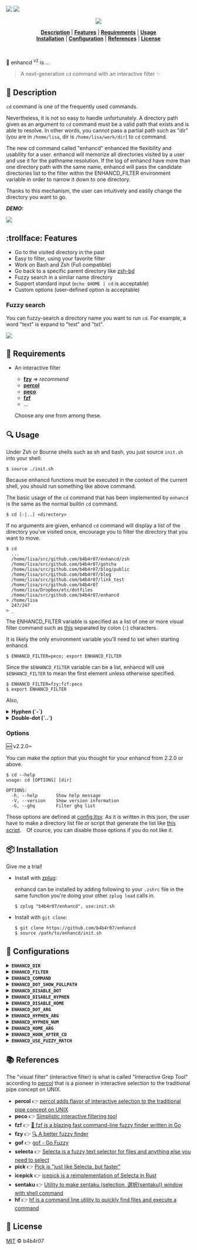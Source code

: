 [version-badge]: https://img.shields.io/badge/latest-v2.2.2-e64d56.svg?style=flat-square
[version-link]: https://github.com/b4b4r07/enhancd/releases
[travis-badge]: https://img.shields.io/travis/b4b4r07/enhancd/master.svg?style=flat-square
[travis-link]: https://travis-ci.org/b4b4r07/enhancd
[awk-link]: http://pubs.opengroup.org/onlinepubs/9699919799/utilities/awk.html
[license-link]: http://b4b4r07.mit-license.org

[![][travis-badge]][travis-link] [![][version-badge]][version-link]

<a href="top"></a>

<p align="center">
<img src="https://raw.githubusercontent.com/b4b4r07/screenshots/master/enhancd/logo.gif">
</p>

<p align="center">
<b><a href="#memo-description">Description</a></b>
|
<b><a href="#trollface-features">Features</a></b>
|
<b><a href="#heartbeat-requirements">Requirements</a></b>
|
<b><a href="#mag-usage">Usage</a></b>
<br>
<b><a href="#package-installation">Installation</a></b>
|
<b><a href="#wrench-configuration">Configuration</a></b>
|
<b><a href="#books-references">References</a></b>
|
<b><a href="#ticket-license">License</a></b>
</p>

<br>

:rocket: enhancd <sup>v2</sup> is ...

> A next-generation `cd` command with an interactive filter :sparkles:

## :memo: Description

`cd` command is one of the frequently used commands.

Nevertheless, it is not so easy to handle unfortunately. A directory path given as an argument to `cd` command must be a valid path that exists and is able to resolve. In other words, you cannot pass a partial path such as "dir" (you are in `/home/lisa`, dir is `/home/lisa/work/dir`) to `cd` command.

The new cd command called "enhancd" enhanced the flexibility and usability for a user. enhancd will memorize all directories visited by a user and use it for the pathname resolution. If the log of enhancd have more than one directory path with the same name, enhancd will pass the candidate directories list to the filter within the ENHANCD_FILTER environment variable in order to narrow it down to one directory.

Thanks to this mechanism, the user can intuitively and easily change the directory you want to go.

***DEMO:***

![](https://raw.githubusercontent.com/b4b4r07/screenshots/master/enhancd/demo.gif)

## :trollface: Features

- Go to the visited directory in the past
- Easy to filter, using your favorite filter
- Work on Bash and Zsh (Full compatible)
- Go back to a specific parent directory like [zsh-bd](https://github.com/Tarrasch/zsh-bd)
- Fuzzy search in a similar name directory
- Support standard input (`echo $HOME | cd` is acceptable)
- Custom options (user-defined option is acceptable)

### Fuzzy search

You can fuzzy-search a directory name you want to run `cd`. For example, a word "text" is expand to "test" and "txt".

![](https://raw.githubusercontent.com/b4b4r07/screenshots/master/enhancd/fuzzy.gif)

## :heartbeat: Requirements

- An interactive filter
	- [**fzy**](https://github.com/jhawthorn/fzy) *=> recommend*
	- [**percol**](https://github.com/mooz/percol)
	- [**peco**](https://github.com/peco/peco)
	- [**fzf**](https://github.com/junegunn/fzf)
	- ...

	Choose any one from among these.

## :mag: Usage

Under Zsh or Bourne shells such as sh and bash, you just source `init.sh` into your shell:

```console
$ source ./init.sh
```

Because enhancd functions must be executed in the context of the current shell, you should run something like above command.

The basic usage of the `cd` command that has been implemented by `enhancd` is the same as the normal builtin `cd` command.

```console
$ cd [-|..] <directory>
```

If no arguments are given, enhancd `cd` command will display a list of the directory you've visited once, encourage you to filter the directory that you want to move.

```console
$ cd
  ...
  /home/lisa/src/github.com/b4b4r07/enhancd/zsh
  /home/lisa/src/github.com/b4b4r07/gotcha
  /home/lisa/src/github.com/b4b4r07/blog/public
  /home/lisa/src/github.com/b4b4r07/blog
  /home/lisa/src/github.com/b4b4r07/link_test
  /home/lisa/src/github.com/b4b4r07
  /home/lisa/Dropbox/etc/dotfiles
  /home/lisa/src/github.com/b4b4r07/enhancd
> /home/lisa
  247/247
> _
```

The ENHANCD_FILTER variable is specified as a list of one or more visual filter command such as [this](#heartbeat-requirements) separated by colon (`:`) characters.

It is likely the only environment variable you'll need to set when starting enhancd.

```console
$ ENHANCD_FILTER=peco; export ENHANCD_FILTER
```

Since the `$ENHANCD_FILTER` variable can be a list, enhancd will use `$ENHANCD_FILTER` to mean the first element unless otherwise specified.

```console
$ ENHANCD_FILTER=fzy:fzf:peco
$ export ENHANCD_FILTER
```

Also, 

<details>
<summary><strong>Hyphen (`-`)</strong></summary>

When enhancd takes a hyphen (`-`) string as an argument, it searchs from the last 10 directory items in the log. With it, you can search easily the directory you used last.

```console
$ cd -
  /home/lisa/Dropbox/etc/dotfiles
  /home/lisa/Dropbox
  /home/lisa/src/github.com
  /home/lisa/src/github.com/b4b4r07/cli
  /home
  /home/lisa/src
  /home/lisa/src/github.com/b4b4r07/enhancd
  /home/lisa/src/github.com/b4b4r07/gotcha
  /home/lisa/src/github.com/b4b4r07
> /home/lisa/src/github.com/b4b4r07/portfolio
  10/10
> _	
```

Then, since the current directory will be delete from the candidate, you just press Enter key to return to the previous directory after type `cd -` (`$PWD` is `/home/lisa`, `$OLDPWD` is `/home/lisa/src/github.com/b4b4r07/portfolio`).

![](https://raw.githubusercontent.com/b4b4r07/screenshots/master/enhancd/cd_hyphen.gif)

</details>

<details>
<summary><strong>Double-dot (`..`)</strong></summary>

From the beginning, `..` means the directory's parent directory, that is, the directory that contains it. When enhancd takes a double-dot (`..`) string as an argument, it behaves like a [zsh-bd](https://github.com/Tarrasch/zsh-bd) plugin. In short, you can jump back to a specific directory, without doing `cd ../../..`.

For example, when you are in `/home/lisa/src/github.com/b4b4r07/enhancd`, type `cd ..` in your terminal:

```console
$ cd ..
  /
  home
  lisa
  src
  github.com
> b4b4r07
  6/6
> _
```

When moving to the parent directory, the current directory is removed from the candidate.

![](https://raw.githubusercontent.com/b4b4r07/screenshots/master/enhancd/bd.gif)

</details>

### Options

:new: v2.2.0~

You can make the option that you thought for your enhancd from 2.2.0 or above.

```console
$ cd --help
usage: cd [OPTIONS] [dir]

OPTIONS:
  -h, --help       Show help message
  -V, --version    Show version information
  -G, --ghq        Filter ghq list

```

Those options are defined at [config.ltsv](https://github.com/b4b4r07/enhancd/blob/master/src/custom/config.ltsv). As it is written in this json, the user have to make a directory list file or script that generate the list like [this script](https://github.com/b4b4r07/enhancd/blob/master/src/custom/sources/ghq.sh).　Of cource, you can disable those options if you do not like it.

## :package: Installation

Give me a trial!

- Install with [zplug](https://github.com/b4b4r07/zplug):

	enhancd can be installed by adding following to your `.zshrc` file in the same function you're doing your other `zplug load` calls in.

	```console
	$ zplug "b4b4r07/enhancd", use:init.sh
	```

- Install with `git clone`:

	```console
	$ git clone https://github.com/b4b4r07/enhancd
	$ source /path/to/enhancd/init.sh
	```

## :wrench: Configurations

<details>
<summary><strong><code>ENHANCD_DIR</code></strong></summary>

The ENHANCD_DIR variable is a base directory path. It defaults to `~/.enhancd`.

</details>

<details>
<summary><strong><code>ENHANCD_FILTER</code></strong></summary>

1. What is ENHANCD_FILTER?

	The ENHANCD_FILTER is an environment variable. It looks exactly like the PATH variable containing with many different filters such as [peco](https://github.com/peco/peco) concatenated using '`:`'.

2. How to set the ENHANCD_FILTER variable?

	Setting the ENHANCD_FILTER variable is exactly like setting the PATH variable. For example:

	```console
	$ export ENHANCD_FILTER="/usr/local/bin/peco:fzf:non-existing-filter"
	```

	This above command will hold good till the session is closed. In order to make this change permanent, we need to put this command in the appropriate profile file. The ENHANCD_FILTER command in this example is set with 3 components: `/usr/local/bin/peco` followed by `fzf` and the `not-existing-filter`.

	enhancd narrows the ENHANCD_FILTER variable down to one. However, the command does not exist can not be the candidate.
	
	Let us try to test this ENHANCD_FILTER variable.

	```console
	$ cd
	```

	If cd command does not return error, the settings of ENHANCD_FILTER is success.
	
3. How to find the value of the ENHANCD_FILTER variable?

	```console
	$ echo $ENHANCD_FILTER
	/usr/local/bin/peco:fzf:non-existing-filter
	```

</details>

<details>
<summary><strong><code>ENHANCD_COMMAND</code></strong></summary>

The ENHANCD_COMMAND environment variable is to change the command name of enhancd `cd`. It defaults to `cd`.

When the command name is changed, you should set new command name to ENHANCD_COMMAND, export it and restart your shell (reload `init.sh`).

```console
$ echo $ENHANCD_COMMAND
cd
$ export ENHANCD_COMMAND=ecd
$ source /path/to/init.sh
```

The ENHANCD_COMMAND may only hold one command name. Thus, in the previous example, it is true that enhancd `cd` command name is `ecd`, but it is not `cd` (`cd` is turned into original `builtin cd`).

Besides putting a setting such as this one in your `~/.bash_profile` or `.zshenv` would be a good idea:

```bash
ENHANCD_COMMAND=ecd; export ENHANCD_COMMAND
```

</details>

<details>
<summary><strong><code>ENHANCD_DOT_SHOW_FULLPATH</code></strong></summary>

The ENHANCD_DOT_SHOW_FULLPATH environment variable is to set whether to show the full path or not when executing Double-dot. It defaults to `0`.

```console
$ export ENHANCD_DOT_SHOW_FULLPATH=1
$ cd ..
  /
  /home
  /home/lisa
  /home/lisa/src
  /home/lisa/src/github.com
> /home/lisa/src/github.com/b4b4r07
  6/6
> _
```

</details>

<details>
<summary><strong><code>ENHANCD_DISABLE_DOT</code></strong></summary>

If you don't want to use the interactive filter, when specifing a double dot (`..`), you should set not zero value to `$ENHANCD_DISABLE_DOT`. Defaults to 0.

</details>

<details>
<summary><strong><code>ENHANCD_DISABLE_HYPHEN</code></strong></summary>

This option is similar to `ENHANCD_DISABLE_DOT`. Defaults to 0.

</details>

<details>
<summary><strong><code>ENHANCD_DISABLE_HOME</code></strong></summary>

If you don't want to use the interactive filter when you call `cd` without an argument, you can set any value but `0` for `$ENHANCD_DISABLE_HOME`. Defaults to `0`.

</details>

<details>
<summary><strong><code>ENHANCD_DOT_ARG</code></strong></summary>

You can customize the double-dot (`..`) argument for enhancd by this environment variable.  
Default is `..`.

If you set this variable any but `..`, it gives you the _double-dot_ behavior with that argument; i.e. upward search of directory hierarchy.
Then `cd ..` changes current directory to parent directory without interactive filter.

In other words, you can keep original `cd ..` behavior by this option.

</details>

<details>
<summary><strong><code>ENHANCD_HYPHEN_ARG</code></strong></summary>

You can customize the hyphen (`-`) argument for enhancd by this environment variable.  
Default is `-`.

If you set this variable any but `-`, it gives you the _hyphen_ behavior with that argument; i.e. backward search of directory-change history.
Then `cd -` changes current directory to `$OLDPWD` without interactive filter.

In other words, you can keep original `cd -` behavior by this option.

</details>

<details>
<summary><strong><code>ENHANCD_HYPHEN_NUM</code></strong></summary>

You can customize the number of rows by "cd -" 
Default is `10`.

This is passed to `head` comand as `-n` option.

</details>

<details>
<summary><strong><code>ENHANCD_HOME_ARG</code></strong></summary>

You can customize to trigger the argumentless `cd` behavior by giving the string specified by this environment variable as an argument.
Default is empty string.

If you set this variable any but empty string, it gives you the behavior of `cd` with no argument; i.e. backward search of the whole directory-change history.
Then `cd` with no argument changes current directory to `$HOME` without interactive filter.

In other words, you can keep original behavior of `cd` with no argument by this option.

</details>

<details>
<summary><strong><code>ENHANCD_HOOK_AFTER_CD</code></strong></summary>

Default is empty. You can run any commands after changing directory with enhancd (e.g. `ls`: like `cd && ls`).

</details>

<details>
<summary><strong><code>ENHANCD_USE_FUZZY_MATCH</code></strong></summary>

Default is 1 (enable). See [#33](https://github.com/b4b4r07/enhancd/issues/33).

</details>

## :books: References

The "visual filter" (interactive filter) is what is called "Interactive Grep Tool" according to [percol](https://github.com/mooz/percol) that is a pioneer in interactive selection to the traditional pipe concept on UNIX.

- **percol** :point_right: [percol adds flavor of interactive selection to the traditional pipe concept on UNIX](https://github.com/mooz/percol)
- **peco** :point_right: [Simplistic interactive filtering tool](https://github.com/peco/peco)
- **fzf** :point_right: [:cherry_blossom: fzf is a blazing fast command-line fuzzy finder written in Go](https://github.com/junegunn/fzf)
- **fzy** :point_right: [:mag: A better fuzzy finder](https://github.com/jhawthorn/fzy)
- **gof** :point_right: [gof - Go Fuzzy](https://github.com/mattn/gof)
- **selecta** :point_right: [Selecta is a fuzzy text selector for files and anything else you need to select](https://github.com/garybernhardt/selecta/)
- **pick** :point_right: [Pick is "just like Selecta, but faster"](https://robots.thoughtbot.com/announcing-pick)
- **icepick** :point_right: [icepick is a reimplementation of Selecta in Rust](https://github.com/felipesere/icepick)
- **sentaku** :point_right: [Utility to make sentaku (selection, 選択(sentaku)) window with shell command](https://github.com/rcmdnk/sentaku)
- **hf** :point_right: [hf is a command line utility to quickly find files and execute a command](https://github.com/hugows/hf)

## :ticket: License

[MIT][license-link] :copyright: b4b4r07

